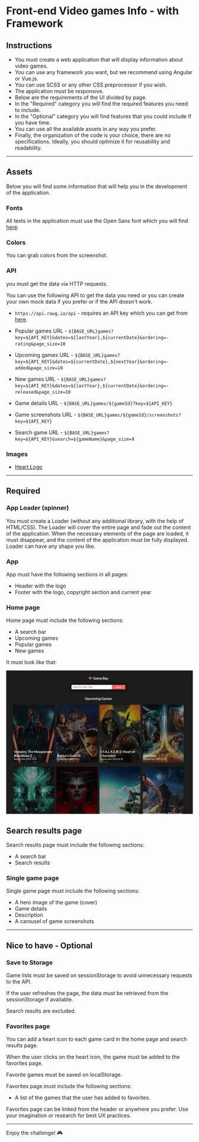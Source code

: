 # Front-end Video games Info - with Framework

## Instructions

- You must create a web application that will display information about video games.
- You can use any framework you want, but we recommend using Angular or Vue.js.
- You can use SCSS or any other CSS preprocessor if you wish.
- The application must be responsive.
- Below are the requirements of the UI divided by page.
- In the "Required" category you will find the required features you need to include.
- In the "Optional" category you will find features that you could include if you have time.
- You can use all the available assets in any way you prefer.
- Finally, the organization of the code is your choice, there are no specifications. Ideally, you should optimize it for reusability and readability.

---

## Assets

Below you will find some information that will help you in the development of the application.

### Fonts

All texts in the application must use the Open Sans font which you will find [here](/assets/fonts/OpenSans).

### Colors

You can grab colors from the screenshot.

### API

you must get the data via HTTP requests.

You can use the following API to get the data you need or you can create your own mock data if you prefer or if the API doesn't work.

- `https://api.rawg.io/api` - requires an API key which you can get from [here](https://rawg.io/apidocs).

- Popular games URL - `${BASE_URL}games?key=${API_KEY}&dates=${lastYear},${currentDate}&ordering=-rating&page_size=10`

- Upcoming games URL - `${BASE_URL}games?key=${API_KEY}&dates=${currentDate},${nextYear}&ordering=-added&page_size=10`

- New games URL - `${BASE_URL}games?key=${API_KEY}&dates=${lastYear},${currentDate}&ordering=-released&page_size=10`

- Game details URL - `${BASE_URL}games/${gameId}?key=${API_KEY}`

- Game screenshots URL - `${BASE_URL}games/${gameId}/screenshots?key=${API_KEY}`

- Search game URL - `${BASE_URL}games?key=${API_KEY}&search=${gameName}&page_size=9`

### Images

- [Heart Logo](assets/images/heart-logo.svg)

---

## Required

### App Loader (spinner)

You must create a Loader (without any additional library, with the help of HTML/CSS).
The Loader will cover the entire page and fade out the content of the application.
When the necessary elements of the page are loaded, it must disappear, and the content of the application must be fully displayed.
Loader can have any shape you like.

### App

App must have the following sections in all pages:

- Header with the logo
- Footer with the logo, copyright section and current year

### Home page

Home page must include the following sections:

- A search bar
- Upcoming games
- Popular games
- New games

It must look like that:

![Home Page Screenshot](instructions/images/homepage.png)

## Search results page

Search results page must include the following sections:

- A search bar
- Search results

### Single game page

Single game page must include the following sections:

- A hero image of the game (cover)
- Game details
- Description
- A carousel of game screenshots

---

## Nice to have - Optional

### Save to Storage

Game lists must be saved on sessionStorage to avoid unnecessary requests to the API.

If the user refreshes the page, the data must be retrieved from the sessionStorage if available.

Search results are excluded.

### Favorites page

You can add a heart icon to each game card in the home page and search results page.

When the user clicks on the heart icon, the game must be added to the favorites page.

Favorite games must be saved on localStorage.

Favorites page must include the following sections:

- A list of the games that the user has added to favorites.

Favorites page can be linked from the header or anywhere you prefer. Use your imagination or research for best UX practices.

---

Enjoy the challenge! 🎮
